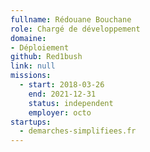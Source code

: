```yaml
---
fullname: Rédouane Bouchane
role: Chargé de développement
domaine: 
- Déploiement
github: Red1bush
link: null
missions:
  - start: 2018-03-26
    end: 2021-12-31
    status: independent
    employer: octo
startups:
  - demarches-simplifiees.fr
---
```

